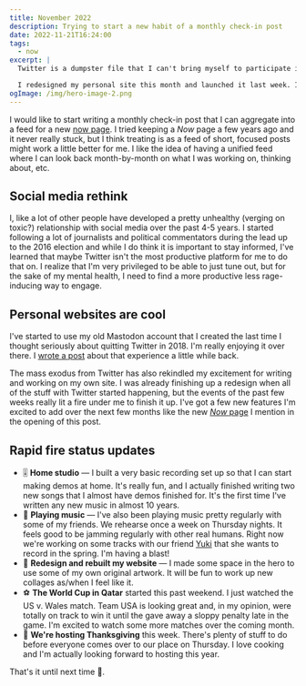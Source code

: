 ```yaml
---
title: November 2022
description: Trying to start a new habit of a monthly check-in post
date: 2022-11-21T16:24:00
tags:
  - now
excerpt: |
  Twitter is a dumpster file that I can't bring myself to participate in any longer. I've been using Mastodon regularly for a few weeks now and I'm liking it quite a bit. I've seen lots of other folks writing posts expressing similar feelings.

  I redesigned my personal site this month and launched it last week. I really happy with the updates and I'm currently working on this new _Now_ page feature. I'm feeling very motivated to write on my own site at the moment. I'm hopeful I can keep it up.
ogImage: /img/hero-image-2.png
---
```

I would like to start writing a monthly check-in post that I can aggregate into a feed for a new [now page](https://nownownow.com/about). I tried keeping a _Now_ page a few years ago and it never really stuck, but I think treating is as a feed of short, focused posts might work a little better for me. I like the idea of having a unified feed where I can look back month-by-month on what I was working on, thinking about, etc.

## Social media rethink

I, like a lot of other people have developed a pretty unhealthy (verging on toxic?) relationship with social media over the past 4-5 years. I started following a lot of journalists and political commentators during the lead up to the 2016 election and while I do think it is important to stay informed, I've learned that maybe Twitter isn't the most productive platform for me to do that on. I realize that I'm very privileged to be able to just tune out, but for the sake of my mental health, I need to find a more productive less rage-inducing way to engage.

## Personal websites are cool

I've started to use my old Mastodon account that I created the last time I thought seriously about quitting Twitter in 2018. I'm really enjoying it over there. I [wrote a post](/blog/the-web-feels-exciting-again/) about that experience a little while back.

The mass exodus from Twitter has also rekindled my excitement for writing and working on my own site. I was already finishing up a redesign when all of the stuff with Twitter started happening, but the events of the past few weeks really lit a fire under me to finish it up. I've got a few new features I'm excited to add over the next few months like the new [*Now* page](/now/) I mention in the opening of this post.

## Rapid fire status updates

- 🎚️ **Home studio** — I built a very basic recording set up so that I can start making demos at home. It's really fun, and I actually finished writing two new songs that I almost have demos finished for. It's the first time I've written any new music in almost 10 years.
- 🎸 **Playing music** — I've also been playing music pretty regularly with some of my friends. We rehearse once a week on Thursday nights. It feels good to be jamming regularly with other real humans. Right now we're working on some tracks with our friend [Yuki](https://yukikawana.bandcamp.com/) that she wants to record in the spring. I'm having a blast!
- 🎨 **Redesign and rebuilt my website** — I made some space in the hero to use some of my own original artwork. It will be fun to work up new collages as/when I feel like it.
- ⚽ **The World Cup in Qatar** started this past weekend. I just watched the US v. Wales match. Team USA is looking great and, in my opinion, were totally on track to win it until the gave away a sloppy penalty late in the game. I'm excited to watch some more matches over the coming month.
- 🦃 **We're hosting Thanksgiving** this week. There's plenty of stuff to do before everyone comes over to our place on Thursday. I love cooking and I'm actually looking forward to hosting this year.

That's it until next time 👋.